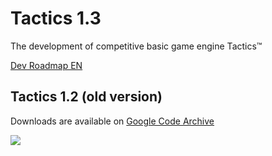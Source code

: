 # Tactics 1.3
The development of competitive basic game engine Tactics™

[Dev Roadmap EN](https://translate.googleusercontent.com/translate_c?depth=1&rurl=translate.google.com&sl=ru&tl=en&u=https://docs.google.com/spreadsheets/d/1LBrm7XSYCJuWoKAZz-iyiMk5pcJ_5IY--qihFSMAMUk/pubhtml&usg=ALkJrhhE5yduFDJT4N8WDB1e-r6CinTocQ)

## Tactics 1.2 (old version)
Downloads are available on [Google Code Archive](https://code.google.com/archive/p/mtasa-tactics/downloads)

![](http://bpb-team.ru/star-tR/tactics_c.PNG)
